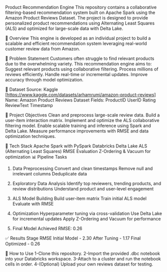 Product Recommendation Engine
This repository contains a collaborative filtering-based recommendation system built on Apache Spark using the Amazon Product Reviews Dataset. The project is designed to provide personalized product recommendations using Alternating Least Squares (ALS) and optimized for large-scale data with Delta Lake.

📌 Overview
This engine is developed as an individual project to build a scalable and efficient recommendation system leveraging real-world customer review data from Amazon.

🧠 Problem Statement
Customers often struggle to find relevant products due to the overwhelming variety. This recommendation engine aims to:
Suggest relevant products using collaborative filtering.
Process millions of reviews efficiently.
Handle real-time or incremental updates.
Improve accuracy through model optimization.

📂 Dataset
Source: Kaggle [https://www.kaggle.com/datasets/arhamrumi/amazon-product-reviews]
Name: Amazon Product Reviews Dataset
Fields:
ProductID
UserID
Rating
ReviewText
Timestamp

🚀 Project Objectives
Clean and preprocess large-scale review data.
Build a user-item interaction matrix.
Implement and optimize the ALS collaborative filtering model.
Enable scalable training and inference using Spark and Delta Lake.
Measure performance improvements with RMSE and data optimization techniques.

🔧 Tech Stack
Apache Spark with PySpark
Databricks
Delta Lake
ALS (Alternating Least Squares)
RMSE Evaluation
Z-Ordering & Vacuum for optimization
📊 Pipeline Tasks

1. Data Preprocessing
Convert and clean timestamps
Remove null and irrelevant columns
Deduplicate data

2. Exploratory Data Analysis
Identify top reviewers, trending products, and review distributions
Understand product and user-level engagement

3. ALS Model Building
Build user-item matrix
Train initial ALS model
Evaluate with RMSE

4. Optimization
Hyperparameter tuning via cross-validation
Use Delta Lake for incremental updates
Apply Z-Ordering and Vacuum for performance

5. Final Model
Achieved RMSE: 0.26

✅ Results
Stage	RMSE
Initial Model	- 2.30
After Tuning	- 1.17
Final Optimized	- 0.26

🧪 How to Use
1-Clone this repository.
2-Import the provided .dbc notebook into your Databricks workspace.
3-Attach to a cluster and run the notebook cells in order.
4-(Optional) Upload your own reviews dataset for testing.
